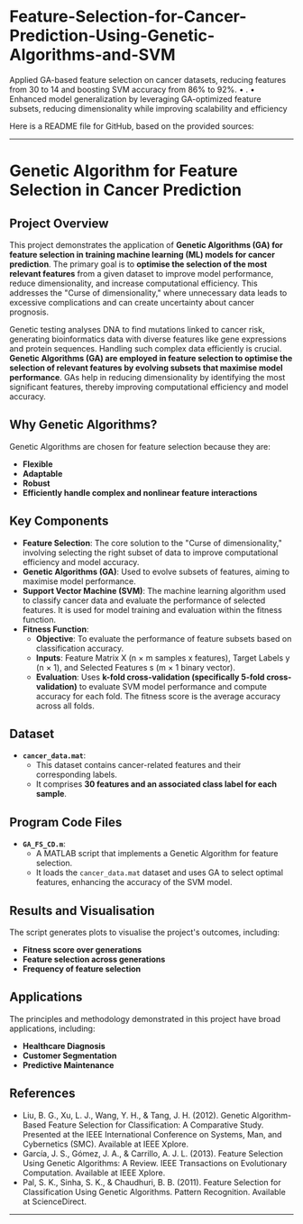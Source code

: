 # Feature-Selection-for-Cancer-Prediction-Using-Genetic-Algorithms-and-SVM
Applied GA-based feature selection on cancer datasets, reducing features from 30 to 14 and boosting SVM accuracy from 86% to 92%. • . • Enhanced model generalization by leveraging GA-optimized feature subsets, reducing dimensionality while improving scalability and efficiency


Here is a README file for GitHub, based on the provided sources:

---

# **Genetic Algorithm for Feature Selection in Cancer Prediction**

## **Project Overview**

This project demonstrates the application of **Genetic Algorithms (GA) for feature selection in training machine learning (ML) models for cancer prediction**. The primary goal is to **optimise the selection of the most relevant features** from a given dataset to improve model performance, reduce dimensionality, and increase computational efficiency. This addresses the "Curse of dimensionality," where unnecessary data leads to excessive complications and can create uncertainty about cancer prognosis.

Genetic testing analyses DNA to find mutations linked to cancer risk, generating bioinformatics data with diverse features like gene expressions and protein sequences. Handling such complex data efficiently is crucial. **Genetic Algorithms (GA) are employed in feature selection to optimise the selection of relevant features by evolving subsets that maximise model performance**. GAs help in reducing dimensionality by identifying the most significant features, thereby improving computational efficiency and model accuracy.

## **Why Genetic Algorithms?**

Genetic Algorithms are chosen for feature selection because they are:
*   **Flexible**
*   **Adaptable**
*   **Robust**
*   **Efficiently handle complex and nonlinear feature interactions**

## **Key Components**

*   **Feature Selection**: The core solution to the "Curse of dimensionality," involving selecting the right subset of data to improve computational efficiency and model accuracy.
*   **Genetic Algorithms (GA)**: Used to evolve subsets of features, aiming to maximise model performance.
*   **Support Vector Machine (SVM)**: The machine learning algorithm used to classify cancer data and evaluate the performance of selected features. It is used for model training and evaluation within the fitness function.
*   **Fitness Function**:
    *   **Objective**: To evaluate the performance of feature subsets based on classification accuracy.
    *   **Inputs**: Feature Matrix X (n × m samples x features), Target Labels y (n × 1), and Selected Features s (m × 1 binary vector).
    *   **Evaluation**: Uses **k-fold cross-validation (specifically 5-fold cross-validation)** to evaluate SVM model performance and compute accuracy for each fold. The fitness score is the average accuracy across all folds.

## **Dataset**

*   **`cancer_data.mat`**:
    *   This dataset contains cancer-related features and their corresponding labels.
    *   It comprises **30 features and an associated class label for each sample**.

## **Program Code Files**

*   **`GA_FS_CD.m`**:
    *   A MATLAB script that implements a Genetic Algorithm for feature selection.
    *   It loads the `cancer_data.mat` dataset and uses GA to select optimal features, enhancing the accuracy of the SVM model.

## **Results and Visualisation**

The script generates plots to visualise the project's outcomes, including:
*   **Fitness score over generations**
*   **Feature selection across generations**
*   **Frequency of feature selection**

## **Applications**

The principles and methodology demonstrated in this project have broad applications, including:
*   **Healthcare Diagnosis**
*   **Customer Segmentation**
*   **Predictive Maintenance**

## **References**

*   Liu, B. G., Xu, L. J., Wang, Y. H., & Tang, J. H. (2012). Genetic Algorithm-Based Feature Selection for Classification: A Comparative Study. Presented at the IEEE International Conference on Systems, Man, and Cybernetics (SMC). Available at IEEE Xplore.
*   García, J. S., Gómez, J. A., & Carrillo, A. J. L. (2013). Feature Selection Using Genetic Algorithms: A Review. IEEE Transactions on Evolutionary Computation. Available at IEEE Xplore.
*   Pal, S. K., Sinha, S. K., & Chaudhuri, B. B. (2011). Feature Selection for Classification Using Genetic Algorithms. Pattern Recognition. Available at ScienceDirect.

---
